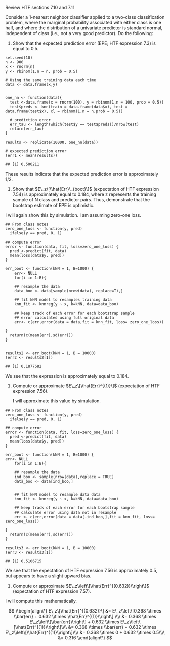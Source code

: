 Review HTF sections 7.10 and 7.11

Consider a 1-nearest neighbor classifier applied to a two-class
classification problem, where the marginal probability associated with
either class is one half, and where the distribution of a univariate
predictor is standard normal, independent of class (i.e., not a very
good predictor). Do the following:

1.  Show that the expected prediction error (EPE; HTF expression 7.3) is
    equal to 0.5.

<!-- -->

    set.seed(10)
    n <- 900
    x <- rnorm(n)
    y <- rbinom(1,n = n, prob = 0.5)

    # Using the same training data each time
    data <- data.frame(x,y)


    one_nn <- function(data){
      test <-data.frame(x = rnorm(100), y = rbinom(1,n = 100, prob = 0.5))
      test$preds <- knn(train = data.frame(data$x), test = data.frame(test$x), cl = rbinom(1,n = n,prob = 0.5))
      
      # prediction error
      err_tau <- length(which(test$y == test$preds))/nrow(test)
      return(err_tau)
    }

    results <- replicate(10000, one_nn(data))

    # expected prediction error
    (err1 <- mean(results))

    ## [1] 0.500211

These results indicate that the expected prediction error is
approximately 1/2.

1.  Show that $E\_z\[\\hat{Err}\_{boot}\]$ (expectation of HTF
    expression 7.54) is approximately equal to 0.184, where z represents
    the training sample of N class and predictor pairs. Thus,
    demonstrate that the bootstrap estimate of EPE is optimistic.

I will again show this by simulation. I am assuming zero-one loss.

    ## From class notes
    zero_one_loss <- function(y, pred)
      ifelse(y == pred, 0, 1) 

    ## compute error
    error <- function(data, fit, loss=zero_one_loss) {
      pred <-predict(fit, data) 
      mean(loss(data$y, pred))
    }

    err_boot <- function(kNN = 1, B=1000) {
        err<- NULL
        for(i in 1:B){
          
        ## resample the data
        data_boo <- data[sample(nrow(data), replace=T),]
     
        ## fit kNN model to resamples training data
        knn_fit <- knnreg(y ~ x, k=kNN, data=data_boo)
        
        ## keep track of each error for each bootstrap sample
        ## error calculated using full original data 
        err<- c(err,error(data = data,fit = knn_fit, loss= zero_one_loss))
        
    }
      return(c(mean(err),sd(err)))
    }


    results2 <- err_boot(kNN = 1, B = 10000)
    (err2 <- results2[1])

    ## [1] 0.1877682

We see that the expression is approximately equal to 0.184.

1.  Compute or approximate $E\_z\[\\hat{Err}^{(1)}\]$ (expectation of
    HTF expression 7.56).

    I will approximate this value by simulation.

<!-- -->

    ## From class notes
    zero_one_loss <- function(y, pred)
      ifelse(y == pred, 0, 1) 

    ## compute error
    error <- function(data, fit, loss=zero_one_loss) {
      pred <-predict(fit, data) 
      mean(loss(data$y, pred))
    }

    err_boot <- function(kNN = 1, B=1000) {
    err<- NULL
        for(i in 1:B){
          
        ## resample the data
        ind_boo <- sample(nrow(data),replace = TRUE)  
        data_boo <- data[ind_boo,]
        
     
        ## fit kNN model to resample data data
        knn_fit <- knnreg(y ~ x, k=kNN, data=data_boo)
        
        ## keep track of each error for each bootstrap sample
        ## calculate error using data not in resample
        err <- c(err,error(data = data[-ind_boo,],fit = knn_fit, loss= zero_one_loss))
        
    }
      return(c(mean(err),sd(err)))
    }

    results3 <- err_boot(kNN = 1, B = 10000)
    (err3 <- results3[1])

    ## [1] 0.5106715

We see that the expectation of HTF expression 7.56 is approximately 0.5,
but appears to have a slight upward bias.

1.  Compute or approximate $E\_z\\left\[\\hat{Err}^{(0.632)}\\right\]$
    (expectation of HTF expression 7.57).

I will compute this mathematically.

$$
\\begin{align\*}
E\_z\[\\hat{Err}^{(0.632)}\]  &= E\_z\\left\[0.368 \\times \\bar{err} + 0.632 \\times \\hat{Err}^{(1)}\\right\] \\\\
&=  0.368 \\times E\_z\\left\[\\bar{err}\\right\] + 0.632 \\times E\_z\\left\[\\hat{Err}^{(1)}\\right\]\\\\
&=  0.368 \\times \\bar{err} + 0.632 \\times E\_z\\left\[\\hat{Err}^{(1)}\\right\]\\\\
&=  0.368 \\times 0 + 0.632 \\times 0.5\\\\
&= 0.316
\\end{align\*}
$$
